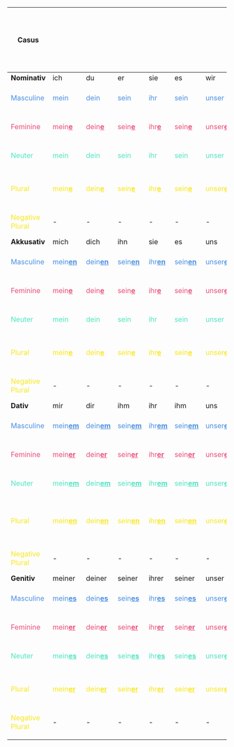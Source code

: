 <style>
blue { color: #4A90E2 }
red { color: #E94E77 }
green { color: #50E3C2 }
yellow { color: #F8E71C }
</style>

| **Casus**                        |                                          |                                        |                                     |                                     |                                     |                                    |                                    |                                    |                                  | **Relative<br>Pronomen**             | **Demonstrativartikel**                                | **Adjective:<br>Bestimmte / Definitem<br>Artikel**                         | **Adjective:<br>Unbestimmte / Indefinitem<br>Artikel**                                                            | **Adjective:<br>Ohne / Null<br>Artikel**                           | **Adjektiv als Nomen:<br>Bestimmte / Definitem<br>Artikel**                              | **Adjektiv als Nomen:<br>Unbestimmte / Indefinitem<br>Artikel**                           | **Komparativ**                                                    | **Superlativ**                                                   | **Welch**                                                |
|----------------------------------|------------------------------------------|----------------------------------------|-------------------------------------|-------------------------------------|-------------------------------------|------------------------------------|------------------------------------|------------------------------------|----------------------------------|--------------------------------------|--------------------------------------------------------|----------------------------------------------------------------------------|-------------------------------------------------------------------------------------------------------------------|--------------------------------------------------------------------|------------------------------------------------------------------------------------------|-------------------------------------------------------------------------------------------|-------------------------------------------------------------------|------------------------------------------------------------------|----------------------------------------------------------|
| **Nominativ**                    | ich                                      | du                                     | er                                  | sie                                 | es                                  | wir                                | ihr                                | sie                                | Sie                              |                                      | -                                                      | -                                                                          | -                                                                                                                 | -                                                                  | -                                                                                        | -                                                                                         |                                                                   |                                                                  |  -                                                       |
| <blue>Masculine</blue>           | <blue>mein</blue>                        | <blue>dein</blue>                      | <blue>sein</blue>                   | <blue>ihr</blue>                    | <blue>sein</blue>                   | <blue>unser</blue>                 | <blue>euer</blue>                  | <blue>ihr</blue>                   | <blue>Ihr</blue>                 | <blue>der</blue>                     | <blue>dies<u><b>er</b></u> Mann</blue>                 | <blue>der gross<u><b>e</u></b> Mann</blue>                                 | <blue>ein gross<u><b>er</u></b> Mann</blue>                                                                       | <blue>gross<u><b>er</u></b> Mann</blue>                            | <blue>der <u><b>G</b></u>ross<u><b>e</u></b> Mann</blue>                                 | <blue>ein <u><b>G</b></u>ross<u><b>er</u></b> Mann</blue>                                 | <blue>der gr<u><b>ö</b></u>ss<u><b>erer</b></u> Mann</blue>       | <blue>der gr<u><b>ö</b></u>ss<u><b>te</b></u> Mann</blue>        |  <blue>welch<u><b>er</b></u> Mann</blue>                 |
| <red>Feminine</red>              | <red>mein<u><b>e</b></u></red>           | <red>dein<u><b>e</b></u></red>         | <red>sein<u><b>e</u></b></red>      | <red>ihr<u><b>e</u></b></red>       | <red>sein<u><b>e</u></b></red>      | <red>unser<u><b>e</u></b></red>    | <red>euer<u><b>e</u></b></red>     | <red>ihr<u><b>e</u></b></red>      | <red>Ihr<u><b>e</u></b></red>    | <red>die</red>                       | <red>dies<u><b>e</b></u> Frau</red>                    | <red>die gross<u><b>e</u></b> Frau</red>                                   | <red>ein<u><b>e</u></b> gross<u><b>e</u></b> Frau</red>                                                           | <red>gross<u><b>e</u></b> Frau</red>                               | <red>die <u><b>G</b></u>ross<u><b>e</u></b> Frau</red>                                   | <red>eine <u><b>G</b></u>ross<u><b>e</u></b> Frau</red>                                   | <red>die gr<u><b>ö</b></u>ss<u><b>ere</b></u> Frau</red>          | <red>die gr<u><b>ö</b></u>ss<u><b>te</b></u> Frau</red>          |  <red>welch<u><b>e</b></u> Frau</red>                    |
| <green>Neuter</green>            | <green>mein</green>                      | <green>dein</green>                    | <green>sein</green>                 | <green>ihr</green>                  | <green>sein</green>                 | <green>unser</green>               | <green>euer</green>                | <green>ihr</green>                 | <green>Ihr</green>               | <green>das</green>                   | <green>dies<u><b>es</b></u> Auto</green>               | <green>das gross<u><b>e</u></b> Auto</green>                               | <green>ein gross<u><b>es</u></b> Auto</green>                                                                     | <green>gross<u><b>es</u></b> Auto</green>                          | -                                                                                        | -                                                                                         | <green>das gr<u><b>ö</b></u>ss<u><b>eres</b></u> Auto</green>     | <green>das gr<u><b>ö</b></u>ss<u><b>te</b></u> Auto</green>      |  <green>welch<u><b>es</b></u> Auto</green>               |
| <yellow>Plural</yellow>          | <yellow>mein<u><b>e</b></u></b></yellow> | <yellow>dein<u><b>e</b></u></yellow>   | <yellow>sein<u><b>e</u></yellow>    | <yellow>ihr<u><b>e</u></yellow>     | <yellow>sein<u><b>e</u></yellow>    | <yellow>unser<u><b>e</u></yellow>  | <yellow>euer<u><b>e</u></yellow>   | <yellow>ihr<u><b>e</u></yellow>    | <yellow>Ihr<u><b>e</u></yellow>  | <yellow>die</yellow>                 | <yellow>dies<u><b>e</b></u> Leute</yellow>             | <yellow>die gross<u><b>en</b></u> Leute</yellow>                           | <yellow>gross<u><b>e</b></u> Leute</yellow><br><yellow>mein<u><b>e</b></u> gross<u><b>en</b></u> Leute</yellow>   | <yellow>gross<u><b>e</b></u> Leute</yellow>                        | <yellow>die <u><b>G</b></u>ross<u><b>en</b></u> Leute</yellow>                           | <yellow><u><b>G</b></u>ross<u><b>en</b></u> Leute</yellow>                                | <yellow>die gr<u><b>ö</b></u>ss<u><b>ere</b></u> Leute</yellow>   | <yellow>die gr<u><b>ö</b></u>ss<u><b>ten</b></u> Leute</yellow>  |  <yellow>welch<u><b>e</b></u> Leute</yellow>             |
| <yellow>Negative Plural</yellow> | -                                        | -                                      | -                                   | -                                   | -                                   | -                                  | -                                  | -                                  | -                                | -                                    | -                                                      | -                                                                          | <yellow>keine gross<u><b>en</u> Leute</yellow>                                                                    | <yellow>keine gross<u><b>en</b></u> Leute</yellow>                 | <yellow>keine <u><b>G</b></u>ross<u><b>en</b></u> Leute</yellow>                         | <yellow>keine <u><b>G</b></u>ross<u><b>en</b></u> Leute</yellow>                          | -                                                                 | -                                                                |  -                                                       |
| **Akkusativ**                    | mich                                     | dich                                   | ihn                                 | sie                                 | es                                  | uns                                | euch                               | sie                                | Sie                              |                                      | -                                                      | -                                                                          | -                                                                                                                 | -                                                                  | -                                                                                        | -                                                                                         |                                                                   |                                                                  |  -                                                       |
| <blue>Masculine</blue>           | <blue>mein<u><b>en</b></u></blue>        | <blue>dein<u><b>en</b></u></blue>      | <blue>sein<u><b>en</u></blue>       | <blue>ihr<u><b>en</u></blue>        | <blue>sein<u><b>en</u></blue>       | <blue>unser<u><b>en</u></blue>     | <blue>euer<u><b>en</u></blue>      | <blue>ihr<u><b>en</u></blue>       | <blue>Ihr<u><b>en</u></blue>     | <blue>de<u><b>n</u></b></blue>       | <blue>dies<u><b>en</b></u> Mann</blue>                 | <blue>de<u><b>n</u></b> gross<u><b>en</b></u> Mann</blue>                  | <blue>ein<u><b>en</u></b> gross<u><b>en</b></u> Mann</blue>                                                       | <blue>gross<u><b>en</b></u> Mann</blue>                            | <blue>de<u><b>n</u></b> <u><b>G</b></u>ross<u><b>en</b></u> Mann</blue>                  | <blue>einen Gross<u><b>en</b></u> Mann</blue>                                             | <blue>den gr<u><b>ö</b></u>ss<u><b>eren</b></u> Mann</blue>       | <blue>den gr<u><b>ö</b></u>ss<u><b>ten</b></u> Mann</blue>       |  <blue>welch<u><b>en</b></u> Mann</blue>                 |
| <red>Feminine</red>              | <red>mein<u><b>e</b></u></red>           | <red>dein<u><b>e</b></u></red>         | <red>sein<u><b>e</u></red>          | <red>ihr<u><b>e</u></red>           | <red>sein<u><b>e</u></red>          | <red>unser<u><b>e</u></red>        | <red>euer<u><b>e</u></red>         | <red>ihr<u><b>e</u></red>          | <red>Ihr<u><b>e</u></red>        | <red>die</red>                       | <red>dies<u><b>e</b></u> Frau</red>                    | <red>die gross<u><b>e</b></u> Frau</red>                                   | <red>ein<u><b>e</u></b> gross<u><b>e</b></u> Frau</red>                                                           | <red>gross<u><b>e</b></u> Frau</red>                               | <red>die <u><b>G</b></u>ross<u><b>e</b></u> Frau</red>                                   | <red>eine Gross<u><b>e</b></u> Frau</red>                                                 | <red>die gr<u><b>ö</b></u>ss<u><b>ere</b></u> Frau</red>          | <red>die gr<u><b>ö</b></u>ss<u><b>te</b></u> Frau</red>          |  <red>welch<u><b>e</b></u> Frau</red>                    |
| <green>Neuter</green>            | <green>mein</green>                      | <green>dein</green>                    | <green>sein</green>                 | <green>ihr</green>                  | <green>sein</green>                 | <green>unser</green>               | <green>euer</green>                | <green>ihr</green>                 | <green>Ihr</green>               | <green>das</green>                   | <green>dies<u><b>es</b></u> Auto</green>               | <green>das gross<u><b>e</b></u> Auto</green>                               | <green>ein gross<u><b>es</b></u> Auto</green>                                                                     | <green>gross<u><b>es</b></u> Auto</green>                          | -                                                                                        | -                                                                                         | <green>das gr<u><b>ö</b></u>ss<u><b>eres</b></u> Auto</green>     | <green>das gr<u><b>ö</b></u>ss<u><b>te</b></u> Auto</green>      |  <green>welch<u><b>es</b></u> Auto</green>               |
| <yellow>Plural</yellow>          | <yellow>mein<u><b>e</b></u></yellow>     | <yellow>dein<u><b>e</b></u></yellow>   | <yellow>sein<u><b>e</u></yellow>    | <yellow>ihr<u><b>e</u></yellow>     | <yellow>sein<u><b>e</u></yellow>    | <yellow>unser<u><b>e</u></yellow>  | <yellow>euer<u><b>e</u></yellow>   | <yellow>ihr<u><b>e</u></yellow>    | <yellow>Ihr<u><b>e</u></yellow>  | <yellow>die</yellow>                 | <yellow>dies<u><b>e</b></u> Leute</yellow>             | <yellow>die gross<u><b>en</b></u> Leute</yellow>                           | <yellow>gross<u><b>e</b></u> Leute</yellow><br><yellow>mein<u><b>e</b></u> gross<u><b>en</b></u> Leute</yellow>   | <yellow>gross<u><b>e</b></u> Leute</yellow>                        | <yellow><u><b>G</b></u>ross<u><b>en</b></u> Leute</yellow>                               | <yellow><u><b>G</b></u>ross<u><b>en</b></u> Leute</yellow>                                | <yellow>die gr<u><b>ö</b></u>ss<u><b>ere</b></u> Leute</yellow>   | <yellow>die gr<u><b>ö</b></u>ss<u><b>ten</b></u> Leute</yellow>  |  <yellow>welch<u><b>e</b></u> Leute</yellow>             |
| <yellow>Negative Plural</yellow> | -                                        | -                                      | -                                   | -                                   | -                                   | -                                  | -                                  | -                                  | -                                | -                                    | -                                                      | -                                                                          | <yellow>keine gross<u><b>en</b></u> Leute</yellow>                                                                | <yellow>keine gross<u><b>en</b></u> Leute</yellow>                 | <yellow>keine <u><b>G</b></u>ross<u><b>en</b></u> Leute</yellow>                         | <yellow>keine Gross<u><b>en</b></u> Leute</yellow>                                        | -                                                                 | -                                                                |  -                                                       |
| **Dativ**                        | mir                                      | dir                                    | ihm                                 | ihr                                 | ihm                                 | uns                                | euch                               | ihnen                              | Ihnen                            |                                      | -                                                      | -                                                                          | -                                                                                                                 | -                                                                  | -                                                                                        | -                                                                                         |                                                                   |                                                                  |  -                                                       |
| <blue>Masculine</blue>           | <blue>mein<u><b>em</b></u></blue>        | <blue>dein<u><b>em</b></u></blue>      | <blue>sein<u><b>em</u></blue>       | <blue>ihr<u><b>em</u></blue>        | <blue>sein<u><b>em</u></blue>       | <blue>unser<u><b>em</u></blue>     | <blue>euer<u><b>em</u></blue>      | <blue>ihr<u><b>em</u></blue>       | <blue>Ihr<u><b>em</u></blue>     | <blue>de<u><b>m</u></b></blue>       | <blue>dies<u><b>em</b></u> Mann</blue>                 | <blue>de<u><b>m</u></b> gross<u><b>en</b></u> Mann</blue>                  | <blue>ein<u><b>em</u></b> gross<u><b>en</b></u> Mann</blue>                                                       | <blue>gross<u><b>em</b></u> Mann</blue>                            | <blue>de<u><b>m</u></b> <u><b>G</b></u>ross<u><b>en</b></u> Mann</blue>                  | <blue>ein<u><b>em</u></b> Gross<u><b>en</b></u> Mann</blue>                               | <blue>dem gr<u><b>ö</b></u>ss<u><b>erem</b></u> Mann</blue>       | <blue>dem gr<u><b>ö</b></u>ss<u><b>ten</b></u> Mann</blue>       |  <blue>welch<u><b>em</b></u> Mann</blue>                 |
| <red>Feminine</red>              | <red>mein<u><b>er</u></red>              | <red>dein<u><b>er</b></u></red>        | <red>sein<u><b>er</u></red>         | <red>ihr<u><b>er</u></red>          | <red>sein<u><b>er</u></red>         | <red>unser<u><b>er</u></red>       | <red>euer<u><b>er</u></red>        | <red>ihr<u><b>er</u></red>         | <red>Ihr<u><b>er</u></red>       | <red>d<u><b>er</u></b></red>         | <red>dies<u><b>er</b></u> Frau</red>                   | <red>d<u><b>er</u></b> gross<u><b>en</b></u> Frau</red>                    | <red>ein<u><b>er</u></b> gross<u><b>en</b></u> Frau</red>                                                         | <red>gross<u><b>er</b></u> Frau</red>                              | <red>d<u><b>er</b></u> <u><b>G</b></u>ross<u><b>en</b></u> Frau</red>                    | <red>ein<u><b>er</u></b> Gross<u><b>en</b></u> Frau</red>                                 | <red>der gr<u><b>ö</b></u>ss<u><b>erer</b></u> Frau</red>         | <red>der gr<u><b>ö</b></u>ss<u><b>ten</b></u> Frau</red>         |  <red>welch<u><b>er</b></u> Frau</red>                   |
| <green>Neuter</green>            | <green>mein<u><b>em</b></u></green>      | <green>dein<u><b>em</b></u></green>    | <green>sein<u><b>em</u></green>     | <green>ihr<u><b>em</u></green>      | <green>sein<u><b>em</u></green>     | <green>unser<u><b>em</u></green>   | <green>euer<u><b>em</u></green>    | <green>ihr<u><b>em</u></green>     | <green>Ihr<u><b>em</u></green>   | <green>de<u><b>m</u></b></green>     | <green>dies<u><b>em</b></u> Auto</green>               | <green>de<u><b>m</u></b> gross<u><b>en</b></u> Auto</green>                | <green>ein<u><b>em</u></b> gross<u><b>en</b></u> Auto</green>                                                     | <green>gross<u><b>em</b></u> Auto</green>                          | -                                                                                        | -                                                                                         | <green>dem gr<u><b>ö</b></u>ss<u><b>erem</b></u> Auto</green>     | <green>dem gr<u><b>ö</b></u>ss<u><b>ten</b></u> Auto</green>     |  <green>welch<u><b>em</b></u> Auto</green>               |
| <yellow>Plural</yellow>          | <yellow>mein<u><b>en</b></u></yellow>    | <yellow>dein<u><b>en</b></u></yellow>  | <yellow>sein<u><b>en</u></yellow>   | <yellow>ihr<u><b>en</u></yellow>    | <yellow>sein<u><b>en</u></yellow>   | <yellow>unser<u><b>en</yellow>     | <yellow>euer<u><b>en</yellow>      | <yellow>ihr<u><b>en</yellow>       | <yellow>Ihr<u><b>en</yellow>     | <yellow>den<u><b>en</u></b></yellow> | <yellow>dies<u><b>en</b></u> Leuten</yellow>           | <yellow>de<u><b>n</u></b> gross<u><b>en</b></u> Leuten</yellow>            | <yellow>gross<u><b>e</b></u> Leuten</yellow><br><yellow>mein<u><b>en</b></u> gross<u><b>en</b></u> Leute</yellow> | <yellow>gross<u><b>en</b></u> Leuten</yellow>                      | <yellow>de<u><b>n</u></b> <u><b>G</b></u>ross<u><b>en</b></u> Leute</yellow>             | <yellow><u><b>G</b></u>ross<u><b>en</b></u> Leute</yellow>                                | <yellow>den gr<u><b>ö</b></u>ss<u><b>eren</b></u> Leuten</yellow> | <yellow>den gr<u><b>ö</b></u>ss<u><b>ten</b></u> Leuten</yellow> |  <yellow>welch<u><b>en</b></u> Leuten</yellow>           |
| <yellow>Negative Plural</yellow> | -                                        | -                                      | -                                   | -                                   | -                                   | -                                  | -                                  | -                                  | -                                | -                                    | -                                                      | -                                                                          | <yellow>kein<u><b>en</b></u> gross<u><b>en</b></u> Leuten</yellow>                                                | <yellow>kein<u><b>en</b></u> gross<u><b>en</b></u> Leuten</yellow> | <yellow>kein<u><b>en</b></u> Gross<u><b>en</b></u> Leute</yellow>                        | <yellow>kein<u><b>en</b></u> Gross<u><b>en</b></u> Leute</yellow>                         | -                                                                 | -                                                                |  -                                                       |
| **Genitiv**                      | meiner                                   | deiner                                 | seiner                              | ihrer                               | seiner                              | unser                              | eurer                              | ihrer                              | Ihrer                            |                                      | -                                                      | -                                                                          | -                                                                                                                 | -                                                                  | -                                                                                        | -                                                                                         |                                                                   |                                                                  |  -                                                       |
| <blue>Masculine</blue>           | <blue>mein<u><b>es</b></u></blue>        | <blue>dein<u><b>es</b></u></blue>      | <blue>sein<u><b>es</u></blue>       | <blue>ihr<u><b>es</u></blue>        | <blue>sein<u><b>es</u></blue>       | <blue>unser<u><b>es</u></blue>     | <blue>euer<u><b>es</u></blue>      | <blue>ihr<u><b>es</u></blue>       | <blue>Ihr<u><b>es</u></blue>     | <blue>dessen</blue>                  | <blue>dies<u><b>es</b></u> Mann<u><b>es</b></u></blue> | <blue>de<u><b>s</u></b> gross<u><b>en</b></u> Mann<u><b>es</u></b></blue>  | <blue>eine<u><b>s</u></b> gross<u><b>en</b></u> Mannes</blue>                                                     | <blue>gross<u><b>en</b></u> Mannes</blue>                          | <blue>de<u><b>s</u></b> <u><b>G</b></u>ross<u><b>en</b></u> Mann<u><b>es</b></u></blue>  | <blue>ein<u><b>es</b></u> Gross<u><b>en</b></u> Mann<u><b>es</b></u></blue>               | <blue>des gr<u><b>ö</b></u>ss<u><b>eren</b></u> Mannes</blue>     | <blue>des gr<u><b>ö</b></u>ss<u><b>ten</b></u> Mannes</blue>     |  <blue>welch<u><b>es</b></u> Mann<u><b>es</b></u></blue> |
| <red>Feminine</red>              | <red>mein<u><b>er</b></u></red>          | <red>dein<u><b>er</b></u></red>        | <red>sein<u><b>er</u></red>         | <red>ihr<u><b>er</u></red>          | <red>sein<u><b>er</u></red>         | <red>unser<u><b>er</u></red>       | <red>euer<u><b>er</u></red>        | <red>ihr<u><b>er</u></red>         | <red>Ihr<u><b>er</u></red>       | <red>deren</red>                     | <red>dies<u><b>er</b></u> Frau</red>                   | <red>d<u><b>er</u></b> gross<u><b>en</b></u> Frau</red>                    | <red>ein<u><b>er</u></b> gross<u><b>en</b></u> Frau</red>                                                         | <red>gross<u><b>er</b></u> Frau</red>                              | <red>d<u><b>er</u></b> <u><b>G</b></u>ross<u><b>en</b></u> Frau</red>                    | <red>ein<u><b>er</b></u> Gross<u><b>en</b></u> Frau</red>                                 | <red>der gr<u><b>ö</b></u>ss<u><b>erer</b></u> Frau</red>         | <red>der gr<u><b>ö</b></u>ss<u><b>ten</b></u> Frau</red>         |  <red>welch<u><b>er</b></u> Frau</red>                   |
| <green>Neuter</green>            | <green>mein<u><b>es</b></u></green>      | <green>dein<u><b>es</b></u></green>    | <green>sein<u><b>es</u></green>     | <green>ihr<u><b>es</u></green>      | <green>sein<u><b>es</u></green>     | <green>unser<u><b>es</u></green>   | <green>euer<u><b>es</u></green>    | <green>ihr<u><b>es</u></green>     | <green>Ihr<u><b>es</u></green>   | <green>dessen</green>                | <green>dies<u><b>es</b></u> Auto<u><b>s<u></b></green> | <green>d<u><b>es</u></b> gross<u><b>en</b></u> Auto<u><b>s</u></b></green> | <green>ein<u><b>es</u></b> gross<u><b>er</b></u> Autos</green>                                                    | <green>gross<u><b>en</b></u> Autos</green>                         | <green>d<u><b>es</u></b> <u><b>G</b></u>ross<u><b>en</b></u> Auto<u><b>s</b></u></green> | <green>ein<u><b>es</u></b> <u><b>G</b></u>ross<u><b>en</b></u> Auto<u><b>s<u></b></green> | <green>des gr<u><b>ö</b></u>ss<u><b>eren</b></u> Autos</green>    | <green>des gr<u><b>ö</b></u>ss<u><b>ten</b></u> Autos</green>    |  <green>welch<u><b>es</b></u> Auto<u><b>s<u></b></green> |
| <yellow>Plural</yellow>          | <yellow>mein<u><b>er</b></u></yellow>    | <yellow>dein<u><b>er</b></u></yellow>  | <yellow>sein<u><b>er</u></yellow>   | <yellow>ihr<u><b>er</u></yellow>    | <yellow>sein<u><b>er</u></yellow>   | <yellow>unser<u><b>er</u></yellow> | <yellow>euer<u><b>er</u></yellow>  | <yellow>ihr<u><b>er</u></yellow>   | <yellow>Ihr<u><b>er</u></yellow> | <yellow>deren</yellow>               | <yellow>dies<u><b>er</b></u> Leute</yellow>            | <yellow>d<u><b>er</u></b> gross<u><b>en</b></u> Leute</yellow>             | <yellow>gross<u><b>er</b></u> Leute</yellow><br><yellow>mein<u><b>er</b></u> gross<u><b>en</b></u> Leute</yellow> | <yellow>gross<u><b>er</b></u> Leute</yellow>                       | <yellow>d<u><b>er</u></b> <u><b>G</b></u>ross<u><b>en</b></u> Leute</yellow>             | <yellow><u><b>G</b></u>ross<u><b>en</b></u> Leute</yellow>                                | <yellow>der gr<u><b>ö</b></u>ss<u><b>erer</b></u> Leute</yellow>  | <yellow>der gr<u><b>ö</b></u>ss<u><b>ten</b></u> Leute</yellow>  |  <yellow>welch<u><b>er</b></u> Leute</yellow>            |
| <yellow>Negative Plural</yellow> | -                                        | -                                      | -                                   | -                                   | -                                   | -                                  | -                                  | -                                  | -                                | -                                    | -                                                      | -                                                                          | <yellow>kein<u><b>er</u></b> gross<u><b>en</b></u> Leute</yellow>                                                 | <yellow>kein<u><b>er</u></b> gross<u><b>en</b></u> Leute</yellow>  | <yellow>keine<u><b>r</b></u> Gross<u><b>en</b></u> Leute</yellow>                        | <yellow>keine<u><b>r</b></u> Gross<u><b>en</b></u> Leute</yellow>                         | -                                                                 | -                                                                |  -                                                       |
|                                  |                                          |                                        |                                     |                                     |                                     |                                    |                                    |                                    |                                  |                                      |                                                        |                                                                            |                                                                                                                   |                                                                    |                                                                                          |                                                                                           |                                                                   |                                                                  |                                                          |
